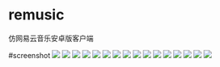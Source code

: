 # remusic
仿网易云音乐安卓版客户端

#screenshot
![](https://github.com/aa112901/remusic/blob/master/remusic/screenshot/1%20(2).png)
![](https://github.com/aa112901/remusic/blob/master/remusic/screenshot/1%20(3).png)
![](https://github.com/aa112901/remusic/blob/master/remusic/screenshot/1%20(5).png)
![](https://github.com/aa112901/remusic/blob/master/remusic/screenshot/1%20(6).png)
![](https://github.com/aa112901/remusic/blob/master/remusic/screenshot/1%20(7).png)
![](https://github.com/aa112901/remusic/blob/master/remusic/screenshot/1%20(9).png)
![](https://github.com/aa112901/remusic/blob/master/remusic/screenshot/1%20(10).png)
![](https://github.com/aa112901/remusic/blob/master/remusic/screenshot/device-2016-03-24-133321%20(%E5%A4%8D%E5%88%B6).png) ![](https://github.com/aa112901/remusic/blob/master/remusic/screenshot/device-2016-03-24-133341%20(%E5%A4%8D%E5%88%B6).png)
![](https://github.com/aa112901/remusic/blob/master/remusic/screenshot/device-2016-03-24-133544%20(%E5%A4%8D%E5%88%B6).png)
![](https://github.com/aa112901/remusic/blob/master/remusic/screenshot/play_change.png)
![](https://github.com/aa112901/remusic/blob/master/remusic/screenshot/device-2016-03-24-134104%20(%E5%A4%8D%E5%88%B6).png)
![](https://github.com/aa112901/remusic/blob/master/remusic/screenshot/device-2016-03-24-151931%20(%E5%A4%8D%E5%88%B6).png)
![](https://github.com/aa112901/remusic/blob/master/remusic/screenshot/device-2016-03-24-134324%20(%E5%A4%8D%E5%88%B6).png)
![](https://github.com/aa112901/remusic/blob/master/remusic/screenshot/device-2016-03-26-121911%20(%E5%A4%8D%E5%88%B6).png)
![](https://github.com/aa112901/remusic/blob/master/remusic/screenshot/device-2016-03-26-123513.png)

